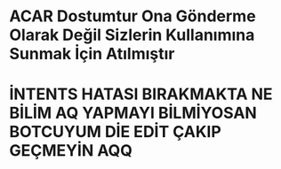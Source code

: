 # ACAR Dostumtur Ona Gönderme Olarak Değil Sizlerin Kullanımına Sunmak İçin Atılmıştır

# İNTENTS HATASI BIRAKMAKTA NE BİLİM AQ YAPMAYI BİLMİYOSAN BOTCUYUM DİE EDİT ÇAKIP GEÇMEYİN AQQ

